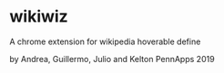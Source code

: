 # wikiwiz
A chrome extension for wikipedia hoverable define

by Andrea, Guillermo, Julio and Kelton 
PennApps 2019


